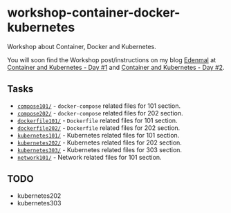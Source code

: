 # workshop-container-docker-kubernetes
Workshop about Container, Docker and Kubernetes.

You will soon find the Workshop post/instructions on my blog [Edenmal](https://edenmal.moe/) at [Container and Kubernetes - Day #1](https://edenmal.moe/post/2019/Container-and-Kubernetes-Training-Day1/) and [Container and Kubernetes - Day #2](https://edenmal.moe/post/2019/Container-and-Kubernetes-Training-Day2/).

## Tasks

* [`compose101/`](compose101/) - `docker-compose` related files for 101 section.
* [`compose202/`](compose202/) - `docker-compose` related files for 202 section.
* [`dockerfile101/`](dockerfile101/) - `Dockerfile` related files for 101 section.
* [`dockerfile202/`](dockerfile202/) - `Dockerfile` related files for 202 section.
* [`kubernetes101/`](kubernetes101/) - Kubernetes related files for 101 section.
* [`kubernetes202/`](kubernetes202/) - Kubernetes related files for 202 section.
* [`kubernetes303/`](kubernetes303/) - Kubernetes related files for 303 section.
* [`network101/`](network101/) - Network related files for 101 section.

## TODO

* kubernetes202
* kubernetes303
